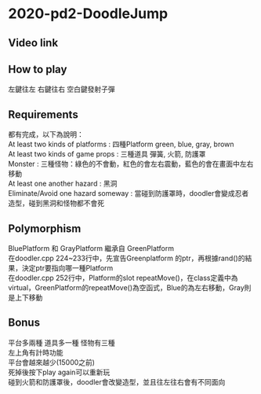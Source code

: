 # 2020-pd2-DoodleJump

## Video link
## How to play
左鍵往左 右鍵往右 空白鍵發射子彈  
## Requirements
都有完成，以下為說明：  
At least two kinds of platforms : 四種Platform green, blue, gray, brown   
At least two kinds of game props : 三種道具 彈簧, 火箭, 防護罩  
Monster : 三種怪物：綠色的不會動，紅色的會左右震動，藍色的會在畫面中左右移動  
At least one another hazard : 黑洞  
Eliminate/Avoid one hazard someway : 當碰到防護罩時，doodler會變成忍者造型，碰到黑洞和怪物都不會死  
## Polymorphism
BluePlatform 和 GrayPlatform 繼承自 GreenPlatform  
在doodler.cpp 224~233行中，先宣告Greenplatform 的ptr，再根據rand()的結果，決定ptr要指向哪一種Platform  
在doodler.cpp 252行中，Platform的slot repeatMove()，在class定義中為virtual，GreenPlatform的repeatMove()為空函式，Blue的為左右移動，Gray則是上下移動  
## Bonus
平台多兩種  道具多一種  怪物有三種  
左上角有計時功能  
平台會越來越少(15000之前)  
死掉後按下play again可以重新玩  
碰到火箭和防護罩後，doodler會改變造型，並且往左往右會有不同面向  